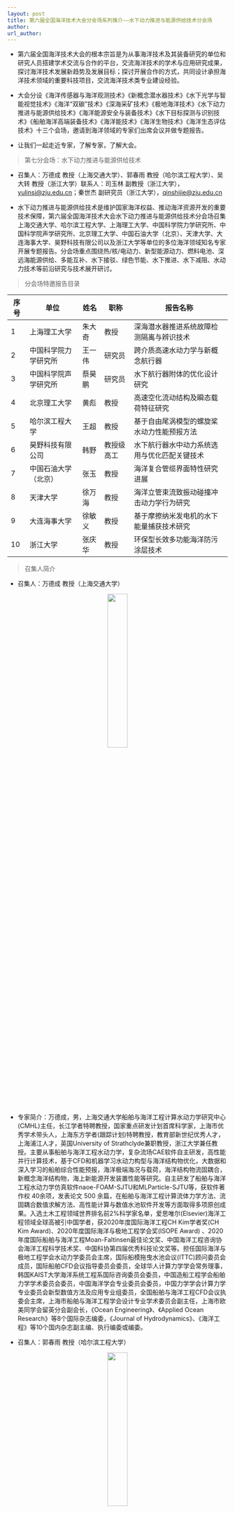 ```yaml
---
layout: post
title: 第六届全国海洋技术大会分会场系列推介——水下动力推进与能源供给技术分会场
author: 
url_author: 
---
```


- 第六届全国海洋技术大会的根本宗旨是为从事海洋技术及其装备研究的单位和研究人员搭建学术交流与合作的平台，交流海洋技术的学术与应用研究成果，探讨海洋技术发展新趋势及发展目标；探讨开展合作的方式，共同设计承担海洋技术领域的重要科技项目，交流海洋技术类专业建设经验。

- 大会分设《海洋传感器与海洋观测技术》《新概念潜水器技术》《水下光学与智能视觉技术》《海洋“双碳”技术》《深海采矿技术》《极地海洋技术》《水下动力推进与能源供给技术》《海洋能源安全与装备技术》《水下目标探测与识别技术》《船舶海洋高端装备技术》《海洋能技术》《海洋生物技术》《海洋生态评估技术》十三个会场，邀请到海洋领域的专家们出席会议并做专题报告。

- 让我们一起走近专家，了解专家，了解大会。


> 第七分会场：水下动力推进与能源供给技术

- 召集人：万德成 教授（上海交通大学）、郭春雨 教授（哈尔滨工程大学）、吴大转 教授（浙江大学）联系人：司玉林 副教授（浙江大学），yulinsi@zju.edu.cn；秦世杰 副研究员（浙江大学），qinshijie@zju.edu.cn

- 水下动力推进与能源供给技术是维护国家海洋权益、推动海洋资源开发的重要技术保障，第六届全国海洋技术大会水下动力推进与能源供给技术分会场召集上海交通大学、哈尔滨工程大学、上海理工大学、中国科学院力学研究所、中国科学院声学研究所、北京理工大学、中国石油大学（北京）、天津大学、大连海事大学、昊野科技有限公司以及浙江大学等单位的多位海洋领域知名专家开展专题报告。分会场重点围绕热/核/电动力、新型能源动力、燃料电池、深远海能源供给、多能互补、水下接驳、绿色节能、水下推进、水下减阻、水动力技术等前沿研究与技术展开研讨。

> 分会场特邀报告目录

| 序号 | 单位               | 姓名   | 职称       | 报告名称                                     |
| ---- | ------------------ | ------ | -------- | ------------------------------------------ |
| 1    | 上海理工大学       | 朱大奇 | 教授     | 深海潜水器推进系统故障检测隔离与辨识技术       |
| 2    | 中国科学院力学研究所 | 王一伟  | 研究员   | 跨介质高速水动力学与新概念航行器               |
| 3    | 中国科学院声学研究所 | 蔡昊鹏  | 研究员   | 水下航行器附体的优化设计研究                 |
| 4    | 北京理工大学       | 黄彪   | 教授     | 高速空化流动结构及瞬态载荷特征研究             |
| 5    | 哈尔滨工程大学     | 王超   | 教授     | 基于自由尾涡模型的螺旋桨水动力性能预报方法     |
| 6    | 昊野科技有限公司     | 韩野   | 教授级高工 | 水下航行器水中动力系统选用与优化匹配关键技术 |
| 7    | 中国石油大学（北京） | 张玉   | 教授     | 海洋复合管缆界面特性研究进展                   |
| 8    | 天津大学           | 徐万海 | 教授     | 海洋立管束流致振动碰撞冲击动力学行为研究       |
| 9    | 大连海事大学       | 徐敏义 | 教授     | 基于摩擦纳米发电机的水下能量捕获技术研究       |
| 10   | 浙江大学           | 张庆华 | 教授     | 环保型长效多功能海洋防污涂层技术               |



> 召集人简介

- 召集人：万德成 教授（上海交通大学）

<p style="text-align:center;" >
<img class="center-block" style="margin:auto; width:30%;" src="/lab_images/news/qghyjsdh_1.png" alt=""/>
<b>
</b>
</p>

- 专家简介：万德成，男，上海交通大学船舶与海洋工程计算水动力学研究中心(CMHL)主任，长江学者特聘教授，国家重点研发计划首席科学家，上海市优秀学术带头人，上海东方学者(跟踪计划)特聘教授，教育部新世纪优秀人才，上海浦江人才，英国University of Strathclyde兼职教授，浙江大学兼任教授。主要从事船舶与海洋工程水动力学，复杂流场CAE软件自主研发，高性能并行计算技术，基于CFD和机器学习水动力构型与海洋结构物优化，大数据和深入学习的船舶综合性能预报，海洋极端海况与载荷，海洋结构物流固耦合，新概念海洋结构物，海上新能源开发装置性能等研究。自主研发了船舶与海洋工程水动力学仿真软件naoe-FOAM-SJTU和MLParticle-SJTU等，获软件著作权 40余项，发表论文 500 余篇，在船舶与海洋工程计算流体力学方法、流固耦合数值求解方法、高性能计算与数值水池软件开发等方面取得多项原创成果。入选土木工程领域世界排名前2%科学家名单，爱思唯尔(Elsevier)海洋工程领域全球高被引中国学者，获2020年度国际海洋工程CH Kim学者奖(CH Kim Award)、2020年度国际海洋与极地工程学会奖(ISOPE Award) 、2020年度国际船舶与海洋工程Moan-Faltinsen最佳论文奖、中国海洋工程咨询协会海洋工程科学技术奖、中国科协第四届优秀科技论文奖等。担任国际海洋与极地工程学会水动力学委员会主席，国际船模拖曳水池会议(ITTC)顾问委员会成员，国际船舶CFD会议指导委员会委员，全球华人计算力学学会常务理事，韩国KAIST大学海洋系统工程系国际咨询委员会委员，中国造船工程学会船舶力学学术委员会委员，中国海洋学会专业委员会委员，中国力学学会计算力学专业委员会新型数值方法及应用专业组委员，全国船舶与海洋工程CFD会议执委会主席，上海市船舶与海洋工程学会设计专业学术委员会副主任，上海市欧美同学会留英分会副会长，《Ocean Engineering》、《Applied Ocean Research》等8个国际杂志编委，《Journal of Hydrodynamics》、《海洋工程》等10个国内杂志副主编、执行编委或编委。

- 召集人：郭春雨 教授（哈尔滨工程大学）

<p style="text-align:center;" >
<img class="center-block" style="margin:auto; width:30%;" src="/lab_images/news/qghyjsdh_2.jpeg" alt=""/>
<b>
</b>
</p>

- 专家简介：郭春雨，男，博士，教授、博士生导师、某项目首席科学家、入选国家持支计划青年拔尖人才、获山东省青年科技奖，担任哈尔滨工程大学青岛创新发展基地主任、水下推进技术工信部重点实验室主任及舰船总体性能跨尺度测试分析团队负责人。研究方向：船舶推进性能与节能、水动力试验测试技术。重点关注舰船极限海况下航行安全及极区舰艇冰力学两大研究方向。提出了近自由液面高频响精细流场测试方法，建立了舰船跨尺度绕流场测试技术体系、舰艇-冰-水耦合动力学模型及试验测试方法，构建了舰艇微观流场与宏观力学行为的物理统一。作为项目负责人和技术负责人承担基础加强计划重点基础研究项目、国家自然科学基金重点项目、基础科研计划重点项目等 40 余项。获国防科技进步一等奖、海洋工程科学技术发明一等奖、中国造船工程学会一等奖等奖励。近5年内，在国内外期刊上发表论文200余篇，相关研究成果多次登上本领域顶刊《Physics of Fluids》封面。此外，以第一作者获国家发明专利37项、软件著作权11项，出版专著2部。

- 召集人：吴大转 教授（浙江大学）

<p style="text-align:center;" >
<img class="center-block" style="margin:auto; width:30%;" src="/lab_images/news/qghyjsdh_3.jpeg" alt=""/>
<b>
</b>
</p>

- 专家简介：吴大转，男，博士，浙江大学求是特聘教授，博士生导师，卓越青年科学基金获得者。现任浙江大学能源工程学院教授、化工机械研究所副所长，浙江大学先进技术研究院兼职副院长，浙大宁波理工学院机电与能源工程学院院长，担任中国机械工程学会流体工程分会常务委员、中国工程热物理学会流体机械分会委员、全国喷射设备标准化委员会委员，水下装备及动力相关专家组成员，International Journal of Fluid Machinery and System期刊Associate Editor，以及推进技术、流体机械、排灌机械工程学报、水动力学研究与进展等期刊编委。业务专长为特种流体机械与水下推进技术，主要研究工作涉及：流体机械与推进器流动机理、瞬态特性；空化与气泡动力学、两相流动控制减阻；振动噪声激励源识别、激励源特征控制及低噪声设计，流体机械状态监测、特征提取与故障诊断等。围绕相关技术承担或完成重要科研课题30余项，获得国家科研奖励2项、省部级科研奖励8项、地市级科研奖励3项，获授权国家发明专利60余项，发表SCI收录论文100余篇，EI收录论文100余篇，应邀在国际学术会议和全国学术会议上做大会报告或特邀报告10余次。

> 邀请报告及报告人简介

- 报告专家：朱大奇 教授（上海理工大学）
- 报告题目：深海潜水器推进系统故障辨识与容错控制技术

<p style="text-align:center;" >
<img class="center-block" style="margin:auto; width:30%;" src="/lab_images/news/qghyjsdh_4.png" alt=""/>
<b>
</b>
</p>

- 专家简介：朱大奇，上海理工大学沪江学者特聘教授、上海市“水下工程检测”技术创新服务平台主任，机器人工程系主任。二级教授、博士生导师，上海领军人才、上海优秀学术带头人、国务院特殊津贴专家，International Journal of Robotics and Automation、Intelligence & Robotics期刊副主编。长期从事水下机器人及其应用、智能信息处理与故障诊断研究。先后主持国家863计划与国家重点研发计划课题2项，主持国家自然科学基金重点项目2项，主持国家自然科学基金面上项目5项；主持包括上海市科委重大（重点）项目等省部级课题20项以上。以第一或通讯作者发表IEEE顶级期刊论文近20篇，出版《水下机器人故障诊断与容错控制技术》等专著4部，授权国家发明专利15项；获中国航海学会科技成果一等奖1项（第一完成人），上海市科技进步二等奖4项（第一完成人3项，第二完成人1项）。自主研发的“智海金枪鱼”系列AUV和“海寻”号ROV系统已在企业定制生产。


- 报告专家：王一伟 研究员（中国科学院力学研究所）
- 报告题目：跨介质高速水动力学与新概念航行器

<p style="text-align:center;" >
<img class="center-block" style="margin:auto; width:30%;" src="/lab_images/news/qghyjsdh_5.jpeg" alt=""/>
<b>
</b>
</p>

- 专家简介：王一伟，男，中国科学院力学研究所研究员，博士生导师，主要从事跨介质高速水动力学问题研究，应用于我国相关多个重大工程型号研制与新概念装备探索。已主持基础加强计划（173）重点项目、国防基础科研重点项目、自然科学基金重大项目课题等多项重要任务，成果发表于J. Fluid Mech., Phys. Rev. Fluids, Phys. Fluids等期刊。目前担任科技部“深海和极地关键技术与装备”重点专项总体组专家，力学学会流体力学专业委员会秘书长、Journal of Hydrodynamics 执行编委、力学学报编委等职，2019年入选中科院青年创新促进会优秀会员，2021年获周培源水动力学青年奖，2021年获得国家自然科学基金委优秀青年基金资助，2022年获中国力学学会科技进步一等奖。


- 报告专家：蔡昊鹏 研究员（中国科学院声学研究所）
- 报告题目：水下航行器附体的优化设计研究

<p style="text-align:center;" >
<img class="center-block" style="margin:auto; width:30%;" src="/lab_images/news/qghyjsdh_6.png" alt=""/>
<b>
</b>
</p>

- 专家简介：蔡昊鹏，男，工学博士，中国科学院声学研究所研究员，中国科学院特聘研究骨干岗位，中国科学院水下航行器重点实验室流体动力方向负责人，水下推进技术工信部重点实验室学术委员会委员。目前主要从事水下航行器总体设计及推进系统等方面相关研究；作为项目负责人或主要参与人员，承担或参与了国家自然科学基金面上项目、博士后科学基金面上项目、预研和领域基金项目、国家重点研发计划、中科院相关项目等课题的研究，在国内外期刊和会议上发表论文40余篇，获得发明专利授权6项，登记软件著作权2项。2022年获中科院声学所首届“创新先锋”荣誉称号。


- 报告专家：黄彪 教授（北京理工大学）
- 报告题目：高速空化流动结构及瞬态载荷特征研究

<p style="text-align:center;" >
<img class="center-block" style="margin:auto; width:30%;" src="/lab_images/news/qghyjsdh_7.jpeg" alt=""/>
<b>
</b>
</p>

- 专家简介：黄彪，男，北京理工大学机械与车辆学院副院长、教授，国家级青年人才。从事高速水动力学研究，承担国家重点研发计划重点专项、国家自然科学基金、GF基础科研等科研项目20余项。开展空化复杂流场结构精确表征、空化流体动力精确预示和空化载荷有效控制等方面应用基础研究。相关研究成果为国防领域多个重点型号研制任务提供了支撑，获得省部级科技成果奖5项。


- 报告专家：王超 教授（哈尔滨工程大学）
- 报告题目：基于自由尾涡模型的螺旋桨水动力性能预报方法

<p style="text-align:center;" >
<img class="center-block" style="margin:auto; width:30%;" src="/lab_images/news/qghyjsdh_8.png" alt=""/>
<b>
</b>
</p>

- 专家简介：王超，男，哈尔滨工程大学船舶工程学院教授、博导。主要研究方向为船舶推进性能与节能技术、冰区船舶航行性能预报及分析技术。主持自然科学基金、基础科研重点项目、技术加强项目专题、技术基础创新产品项目、装发领域基金等30余项。主编及参编专业书籍4部，授权专利和软件著作权50余项，发表学术期刊论文100余篇，其中SCI/EI索引70余篇。获海洋工程科学技术发明一等奖1项，中国造船工程学会科技进步二等奖1项。担任水动力学全国重点实验室副主任、多体船技术国防学科重点实验室副主任、水下推进技术工信部重点实验室副主任、中国舰船研究期刊编委、国家自然基金同行评议专家、教育部学位中心评审专家、船舶力学委员会快速性与推进学组副组长、中国海洋学会海冰专业委员会委员等。


- 报告专家：韩野 教授级高工（昊野科技有限公司）
- 报告题目：水下航行器水中动力系统选用与优化匹配关键技术

<p style="text-align:center;" >
<img class="center-block" style="margin:auto; width:30%;" src="/lab_images/news/qghyjsdh_9.png" alt=""/>
<b>
</b>
</p>

- 专家简介：韩野，男，教授级高工，昊野科技有限公司创始人 CTO，主要从事水中动力系统的研发和研制工作，并成功开发出深海水下推进器系列产品，参与20余个国家级重点研发计划项目，参与研制项目下潜马里亚纳海沟20余次。主要研究领域涉及水下推进器和新能源船舶动力系统等方面。主持国家重点研发项目新能源舷外机，并拥有水中动力相关技术专利40余项。获得天津五四青年奖章和天津青年创业奖，并参与制定了潜水器电力推进器国家标准。参研项目产品广泛应用于国内外多个重点项目中。

- 报告专家：张玉 教授（中国石油大学（北京））
- 报告题目：海洋复合管缆界面特性研究进展

<p style="text-align:center;" >
<img class="center-block" style="margin:auto; width:30%;" src="/lab_images/news/qghyjsdh_10.png" alt=""/>
<b>
</b>
</p>

- 专家简介：张玉，女，教授，博士生导师，国家优秀青年科学基金获得者。研究领域包括风机结构、海洋平台、水下生产系统、海洋管缆等结构与装备的设计与安全评估。共主持国家自然基金、工信部课题、重点研发计划子课题等项目16项，授权发明专利11项，发表高水平期刊论文60余篇，编著教材1部，获得省部级奖励5项。担任国际水下技术学会中国分会主席，中国造船学会第一届女科学家工作委员会副主任委员，北京市振动工程学会第７届理事，山东省泰山产业领军人才团队主要成员，国际期刊《Modern Subsea Engineering and Technology》副主编，国际期刊《Frontiers in Materials》客座主编等。


- 报告专家：徐万海 教授（天津大学）
- 报告题目：海洋立管束流致振动碰撞冲击动力学行为研究

<p style="text-align:center;" >
<img class="center-block" style="margin:auto; width:30%;" src="/lab_images/news/qghyjsdh_11.png" alt=""/>
<b>
</b>
</p>

- 专家简介：天津大学 船舶与海洋工程系 副主任，教授/博导。长期从事流固耦合振动及振动智能控制相关研究。主持国家自然科学基金项目5项(1项联合重点基金、3项面上基金、1项青年基金）、国家重点研发计划课题1项，其他重大项目10余项；发表期刊论文127篇，其中SCI检索83篇，EI检索29篇，入选ESI高被引论文2篇， Google Scholar被引1199次；获天津市科技进步一等奖2项；中国发明协会发明创新奖一等奖1项，海洋工程科学技术奖二等奖2项；教育部科技进步奖二等奖1项；担任海洋工程领域Top期刊《Ocean Engineering》、《China Ocean Engineering》专刊客座主编，《Journal of Hydrodynamics》编委。

- 报告专家：徐敏义 教授（大连海事大学）
- 报告题目：基于摩擦纳米发电机的水下能量捕获技术研究

<p style="text-align:center;" >
<img class="center-block" style="margin:auto; width:30%;" src="/lab_images/news/qghyjsdh.jpeg" alt=""/>
<b>
</b>
</p>

- 专家简介：徐敏义，男，大连海事大学教授、博士生导师，研究方向为海洋能摩擦纳米发电与水下无人系统。主持1项国家重点研发计划纳米前沿专项项目一级课题、2项国家自然科学基金和多项省部级项目。在Nature Communications、Research、Nano Energy、Applied Energy等国际高水平学术期刊上发表SCI检索论文100余篇，授权发明专利20项，3项成果入选交通部重大科技创新成果。担任中国科协第十次全国代表大会代表、中国仿真学会机器人系统仿真专业委员会副主任委员、中国海洋学会海洋技术装备专委会委员等职务。作为第1完成人获中国产学研合作促进会创新成果奖一等奖、中国航海青年科技奖、辽宁省普通高等学校本科教学成果一等奖等教学科研奖励。先后入选中国交通运输部交通运输青年科技英才、中国科协青年人才托举工程、辽宁省百千万人才工程、大连市杰出青年科技人才等人才项目。

- 报告专家：张庆华 教授（浙江大学）
- 报告题目：环保型长效多功能海洋防污涂层技术

<p style="text-align:center;" >
<img class="center-block" style="margin:auto; width:30%;" src="/lab_images/news/qghyjsdh_13.png" alt=""/>
<b>
</b>
</p>

- 专家简介：张庆华，男，浙江大学化工学院教授，博士生导师，兼任联合化学反应工程研究生副所长，入选浙江大学基础研究长周期计划。主要从事仿生界面功能材料的设计制备与应用研究，构筑了一系列新型仿生界面功能材料，建立了界面功能材料的表面性能与其结构、化学组成之间的关联机制。基于多尺度结构的二元协同效应与精确调控，实现了材料表面物理化学性能的显著提升，拓展了在自清洁涂层、分离膜改性、海洋防污、锂电池与新能源等领域的应用。已在JACS、AIChE J、Angew、AM、NC等国际权威期刊上发表学术论文120余篇（包括邀请综述及专题论文），论文总被引用超过4000次，H因子为40。获中国国家发明专利50余项，PCT专利2项。已主持完成包括国防重点基金、国家自然科学基金、浙江省重大科技专项等项目20余项；成果获江苏省科学技术奖一等奖（2/11）、浙江省科技进步二等奖（1/9）、中国石油与化工联合会技术发明二等奖（1/8），中国产学研合作创新成果优秀奖（1/10），2022 中国氟硅有机工业材料协会专利奖一等奖，中国石油与化工联合会专利优秀奖，第24届中国专利优秀奖，入选江西省“双千计划”创新领军人才。


> 转载链接：

- 转载链接：https://mp.weixin.qq.com/s/SpVrRuKA9GCTWcqwbbdPww
